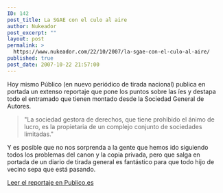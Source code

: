 ```yaml
---
ID: 142
post_title: La SGAE con el culo al aire
author: Nukeador
post_excerpt: ""
layout: post
permalink: >
  https://www.nukeador.com/22/10/2007/la-sgae-con-el-culo-al-aire/
published: true
post_date: 2007-10-22 21:57:00
---
```

<p> Hoy mismo Público (en nuevo periódico de tirada nacional) publica en portada un extenso reportaje que pone los puntos sobre las íes y destapa todo el entramado que tienen montado desde la Sociedad General de Autores.</p>
<blockquote><p>
"La sociedad gestora de derechos, que tiene prohibido el ánimo de lucro, es la propietaria de un complejo conjunto de sociedades limitadas."
</p>
</blockquote>
<p>
Y es posible que no nos sorprenda a la gente que hemos ido siguiendo todos los problemas del canon y la copia privada, pero que salga en portada de un diario de tirada general es fantástico para que todo hijo de vecino sepa que está pasando.</p>
<p><a title="SGAE: la punta del iceberg de un entramado societario" href="http://www.publico.es/dinero/008605/sgae/punta/iceberg/entramado/societario">Leer el reportaje en Publico.es</a></p>